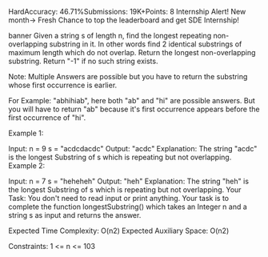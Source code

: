 HardAccuracy: 46.71%Submissions: 19K+Points: 8
Internship Alert!
New month-> Fresh Chance to top the leaderboard and get SDE Internship! 

banner
Given a string s of length n, find the longest repeating non-overlapping substring in it. In other words find 2 identical substrings of maximum length which do not overlap. Return the longest non-overlapping substring. Return "-1" if no such string exists.

Note: Multiple Answers are possible but you have to return the substring whose first occurrence is earlier.

For Example: "abhihiab", here both "ab" and "hi" are possible answers. But you will have to return "ab" because it's first occurrence appears before the first occurrence of "hi".

Example 1:

Input:
n = 9
s = "acdcdacdc"
Output:
"acdc"
Explanation:
The string "acdc" is the longest Substring of s which is repeating but not overlapping.
Example 2:

Input:
n = 7
s = "heheheh"
Output:
"heh"
Explanation:
The string "heh" is the longest Substring of s which is repeating but not overlapping.
Your Task:
You don't need to read input or print anything. Your task is to complete the function longestSubstring() which takes an Integer n and a string s as input and returns the answer.

Expected Time Complexity: O(n2)
Expected Auxiliary Space: O(n2)

Constraints:
1 <= n <= 103


